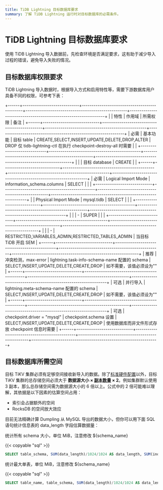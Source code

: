 ```yaml
---
title: TiDB Lightning 目标数据库要求
summary: 了解 TiDB Lightning 运行时对目标数据库的必需条件。
---
```


# TiDB Lightning 目标数据库要求

使用 TiDB Lightning 导入数据前，先检查环境是否满足要求，这有助于减少导入过程的错误，避免导入失败的情况。

## 目标数据库权限要求

TiDB Lightning 导入数据时，根据导入方式和启用特性等，需要下游数据库用户具备不同的权限，可参考下表：

+------+-----------------------------+-----------------------------------------------+----------------------------------------------------+-----------------------------------------------------------------+
|      | 特性                        | 作用域                                        | 所需权限                                           | 备注                                                            |
+------+-----------------------------+-----------------------------------------------+----------------------------------------------------+-----------------------------------------------------------------+
| 必需 | 基本功能                    | 目标 table                                    | CREATE,SELECT,INSERT,UPDATE,DELETE,DROP,ALTER      | DROP 仅 tidb-lightning-ctl 在执行 checkpoint-destroy-all 时需要 |
|      +-----------------------------+-----------------------------------------------+----------------------------------------------------+-----------------------------------------------------------------+
|      |                             | 目标 database                                 | CREATE                                             |                                                                 |
+------+-----------------------------+-----------------------------------------------+----------------------------------------------------+-----------------------------------------------------------------+
| 必需 | Logical Import Mode         | information_schema.columns                    | SELECT                                             |                                                                 |
|      +-----------------------------+-----------------------------------------------+----------------------------------------------------+-----------------------------------------------------------------+
|      | Physical Import Mode        | mysql.tidb                                    | SELECT                                             |                                                                 |
|      +-----------------------------+-----------------------------------------------+----------------------------------------------------+-----------------------------------------------------------------+
|      |                             | \-                                            | SUPER                                              |                                                                 |
|      +-----------------------------+-----------------------------------------------+----------------------------------------------------+-----------------------------------------------------------------+
|      |                             | \-                                            | RESTRICTED_VARIABLES_ADMIN,RESTRICTED_TABLES_ADMIN | 当目标 TiDB 开启 SEM                                            |
+------+-----------------------------+-----------------------------------------------+----------------------------------------------------+-----------------------------------------------------------------+
| 推荐 | 冲突检测，max-error         | lightning.task-info-schema-name 配置的 schema | SELECT,INSERT,UPDATE,DELETE,CREATE,DROP            | 如不需要，该值必须设为""                                        |
+------+-----------------------------+-----------------------------------------------+----------------------------------------------------+-----------------------------------------------------------------+
| 可选 | 并行导入                    | lightning.meta-schema-name 配置的 schema      | SELECT,INSERT,UPDATE,DELETE,CREATE,DROP            | 如不需要，该值必须设为""                                        |
+------+-----------------------------+-----------------------------------------------+----------------------------------------------------+-----------------------------------------------------------------+
| 可选 | checkpoint.driver = "mysql" | checkpoint.schema 设置                        | SELECT,INSERT,UPDATE,DELETE,CREATE,DROP            | 使用数据库而非文件形式存放 checkpoint 信息时需要                |
+------+-----------------------------+-----------------------------------------------+----------------------------------------------------+-----------------------------------------------------------------+

## 目标数据库所需空间

目标 TiKV 集群必须有足够空间接收新导入的数据。除了[标准硬件配置](/hardware-and-software-requirements.md)以外，目标 TiKV 集群的总存储空间必须大于 **数据源大小 × [副本数量](/faq/manage-cluster-faq.md#每个-region-的-replica-数量可配置吗调整的方法是) × 2**。例如集群默认使用 3 副本，那么总存储空间需为数据源大小的 6 倍以上。公式中的 2 倍可能难以理解，其依据是以下因素的估算空间占用：

- 索引会占据额外的空间
- RocksDB 的空间放大效应

目前无法精确计算 Dumpling 从 MySQL 导出的数据大小，但你可以用下面 SQL 语句统计信息表的 data_length 字段估算数据量：

统计所有 schema 大小，单位 MiB，注意修改 ${schema_name}

{{< copyable "sql" >}}

```sql
SELECT table_schema, SUM(data_length)/1024/1024 AS data_length, SUM(index_length)/1024/1024 AS index_length, SUM(data_length+index_length)/1024/1024 AS sum FROM information_schema.tables WHERE table_schema = "${schema_name}" GROUP BY table_schema;
```

统计最大单表，单位 MiB，注意修改 ${schema_name}

{{< copyable "sql" >}}

```sql
SELECT table_name, table_schema, SUM(data_length)/1024/1024 AS data_length, SUM(index_length)/1024/1024 AS index_length, SUM(data_length+index_length)/1024/1024 AS sum FROM information_schema.tables WHERE table_schema = "${schema_name}" GROUP BY table_name,table_schema ORDER BY sum  DESC LIMIT 5;
```
